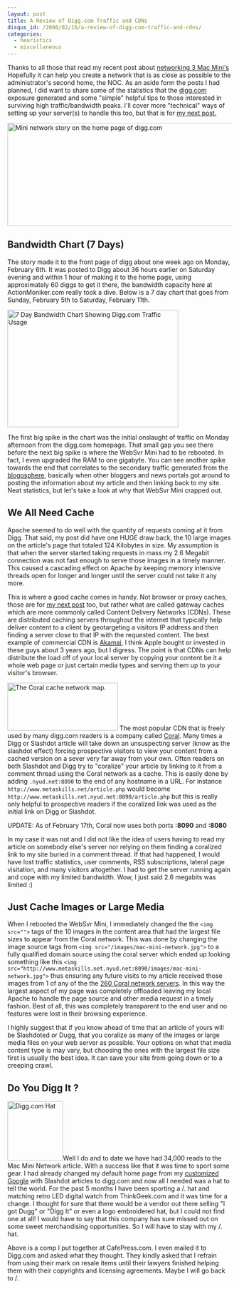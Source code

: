 ```yaml
--- 
layout: post
title: A Review of Digg.com Traffic and CDNs
disqus_id: /2006/02/16/a-review-of-digg-com-traffic-and-cdns/
categories: 
  - heuristics
  - miscellaneous
---
```



<p>Thanks to all those that read my recent post about <a href="/2006/2/5/mini-network-with-a-big-xserve-style">networking 3 Mac Mini's</a> Hopefully it can help you create a network that is as close as possible to the  administrator's second home, the NOC. As an aside form the posts I had planned, I did want to share some of the statistics that the <a href="http://www.digg.com/">digg.com</a> exposure generated and some &quot;simple&quot; helpful tips to those interested in surviving high traffic/bandwidth peaks. I'll cover more &quot;technical&quot; ways of setting up your server(s) to handle this too, but that is for <a href="/2006/2/19/how-to-control-browser-caching-with-apache-2">my next post.</a></p>

<div class="center">
	<span class="photofancy"><img src="/assets/digg-homepage.gif" alt="Mini network story on the home page of digg.com" width="541" height="231" /></span>
</div>
		
		
<h2>Bandwidth Chart (7 Days) </h2>
		
<p>The story made it to the front page of digg about one week ago on Monday, February 6th. It was posted to Digg about 36 hours earlier on Saturday evening and within  1 hour of making it to the home page, using approximately 60 diggs to get it there, the bandwidth capacity here at ActionMoniker.com really took a dive. Below is a 7 day chart that goes from Sunday, February 5th to Saturday, February 11th.</p>

<div class="center">
  <span class="photofancy"><img src="/assets/network-traffic.gif" alt="7 Day Bandwidth Chart Showing Digg.com Traffic Usage" width="384" height="263" /></span>
</div>
		
<p>The first big spike in the chart was the initial onslaught of traffic on Monday afternoon from the digg.com homepage. That small gap you see there before the next big spike is where the WebSvr Mini had to be rebooted. In fact, I even upgraded the RAM to one gigabyte. You can see another spike  towards the end that correlates to the secondary traffic generated from the <a href="http://en.wikipedia.org/wiki/Blogosphere">blogosphere</a>, basically when other bloggers and news portals got around to posting the information about my article and then linking back to my site. Neat statistics, but let's take a look at why that WebSvr Mini crapped out.</p>
		
		
<h2>We All Need Cache</h2>
		
<p>Apache seemed to do well with the quantity of requests coming at it from Digg. That said, my post did have one HUGE draw back, the 10 large images on the article's page that totaled  124 Kilobytes in size. My assumption is that when the server started taking requests in mass   my 2.6 Megabit connection was not fast enough to serve those images in a timely manner. This caused a cascading effect on Apache by  keeping memory intensive threads open for longer and longer until the server could not take it any more.</p>
		
<p>This is where a good cache comes in handy. Not  browser or proxy caches, those are for <a href="/2006/2/19/how-to-control-browser-caching-with-apache-2">my next post</a> too, but rather  what are called gateway caches which are more commonly called Content Delivery Networks (CDNs). These are distributed caching servers throughout the internet that typically help deliver content to a client by geotargeting a visitors IP address and then finding a server close to that IP with the requested content. The best example of commercial CDN is <a href="http://www.akamai.com/">Akamai</a>, I think Apple bought or invested in these guys about 3 years ago, but I digress. The point is that CDNs can help distribute the load off of your local server by copying your content be it a whole web page or just certain media types and serving them up to your visitor's browser.</p>
		
<p><img src="/assets/map-world-gen-1.gif" alt="The Coral cache network map." width="248" height="107" class="floatr ml20" /> The most popular CDN that is freely used by many digg.com readers is a company called <a href="http://www.coralcdn.org/">Coral</a>. Many times a Digg or Slashdot article will take down an unsuspecting server (know as the slashdot effect)   forcing prospective visitors to view your content from a cached version on a sever very far away from your own. Often readers on both Slashdot and Digg try to &quot;coralize&quot; your article by linking to it from a comment thread using the Coral network as a cache. This is easily done by  adding <code>.nyud.net:8090</code> to the end of any hostname in a URL. For instance <code>http://www.metaskills.net/article.php</code> would become <code>http://www.metaskills.net.nyud.net:8090/article.php</code> but this is really only helpful to prospective readers if the coralized link was used as the initial link on Digg or Slashdot.</p>
		  
<aside class="flash_info">
  UPDATE: As of February 17th, Coral now uses both ports <strong>:8090</strong> and <strong>:8080</strong>
</aside>
		  
<p>In my case it was not and I did not like the idea of users having to read my article on somebody else's server nor relying on them finding a coralized link to my site buried in a comment thread. If that had happened, I would have lost traffic statistics, user comments, RSS subscriptions, lateral page visitation, and many  visitors altogether. I had to get the server running again and cope with my limited bandwidth. Wow, I just said 2.6 megabits was limited :) </p>
		

<h2>Just Cache Images or Large Media </h2>
		
<p>When I rebooted the WebSvr Mini, I immediately changed the the <code>&lt;img src=&quot;&quot;&gt;</code> tags of the 10 images in the content area that had the largest file sizes to appear from the Coral network. This was done by changing the image source tags from <code>&lt;img src=&quot;/images/mac-mini-network.jpg&quot;&gt;</code>  to a fully qualified domain source using the coral server which ended up looking something like this <code>&lt;img src=&quot;http://www.metaskills.net.nyud.net:8090/images/mac-mini-network.jpg&quot;&gt;</code> thus ensuring any future visits to my article received those images from  1 of any of the the <a href="http://coralcdn.org/maps/">260 Coral network servers</a>. In this way the largest aspect of my page was completely offloaded leaving my local Apache to handle the page source and other media request in a timely fashion. Best of all, this was completely transparent to the end user and no features were lost in their browsing experience. </p>

<p>I highly suggest that if you know ahead of time that an article of yours will be Slashdoted or Dugg, that you coralize as many of the images or large media files on your web server as possible. Your options on what that media content type is may vary, but choosing the ones with the largest file size first is usually the best idea. It can save your site from going down or to a creeping crawl. </p>


<h2>Do You Digg It ?</h2>

<p><img src="/assets/digg-hat.png" alt="Digg.com Hat" width="125" height="133" class="floatl mr20" />Well I do and to date we have had 34,000 reads to the Mac Mini Network article. With a success like that it was time to sport some gear. I had already changed my default home page from my <a href="http://www.google.com/ig">customized Google</a> with Slashdot articles to digg.com and now all I needed was a hat to tell the world. For the past 5 months I have been sporting a /. hat and matching retro LED digital watch from ThinkGeek.com and it was time for a change. I thought for sure that there would be a vendor out there selling &quot;I got Dugg&quot; or &quot;Digg It&quot; or even a logo embroidered hat, but I could not find one at all! I would have to say that this company has sure missed out on some sweet merchandising opportunities. So I will have to stay with my /. hat. </p>

<p>Above is a comp I put together at CafePress.com. I even mailed it to Digg.com and asked what they thought. They kindly asked that I refrain from using their mark on resale items until their lawyers finished helping them with their copyrights and licensing agreements. Maybe I will go back to /. </p>
		

